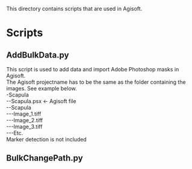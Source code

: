 This directory contains scripts that are used in Agisoft.

# Scripts
## AddBulkData.py
This script is used to add data and import Adobe Photoshop masks in Agisoft.  
The Agisoft projectname has to be the same as the folder containing the images. See example below.  
-Scapula  
--Scapula.psx <- Agisoft file  
--Scapula  
---Image_1.tiff  
---Image_2.tiff  
---Image_3.tiff  
---Etc.  
Marker detection is not included

## BulkChangePath.py
